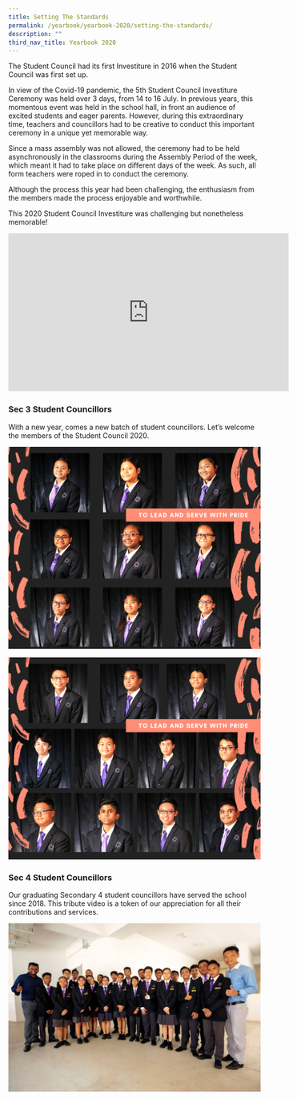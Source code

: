 ```yaml
---
title: Setting The Standards
permalink: /yearbook/yearbook-2020/setting-the-standards/
description: ""
third_nav_title: Yearbook 2020
---
```

The Student Council&nbsp;had its first Investiture in 2016 when the Student Council was first set up.&nbsp;

In view of the Covid-19 pandemic, the 5th Student Council Investiture Ceremony was held over 3 days, from 14 to 16 July. In previous years, this momentous event was held in the school hall, in front an audience of excited students and eager parents. However, during this extraordinary time, teachers and councillors had to be creative to conduct this important ceremony in a unique yet memorable way.

Since a mass assembly was not allowed, the ceremony had to be held asynchronously in the classrooms during the Assembly Period&nbsp;of the week, which meant it had to take place on different days of the week. As such, all form teachers were roped in to conduct the ceremony.

Although the process this year had been challenging, the enthusiasm from the members made the process enjoyable and worthwhile.

This 2020 Student Council Investiture was challenging but nonetheless memorable!

<iframe width="560" height="315" src="https://www.youtube.com/embed/CHLsxNBWOik" title="YouTube video player" frameborder="0" allow="accelerometer; autoplay; clipboard-write; encrypted-media; gyroscope; picture-in-picture; web-share" allowfullscreen=""></iframe>

### Sec 3 Student Councillors
With a new year, comes a new batch of student councillors. Let’s welcome the members of the Student Council 2020.

![](/images/SC_Girls.png)

![](/images/SC_Boys.png)

### Sec 4 Student Councillors
Our graduating Secondary 4 student councillors have served the school since 2018. This tribute video is a token of our appreciation for all their contributions and services.

![](/images/Student_Councillors-1024x683.jpg)
